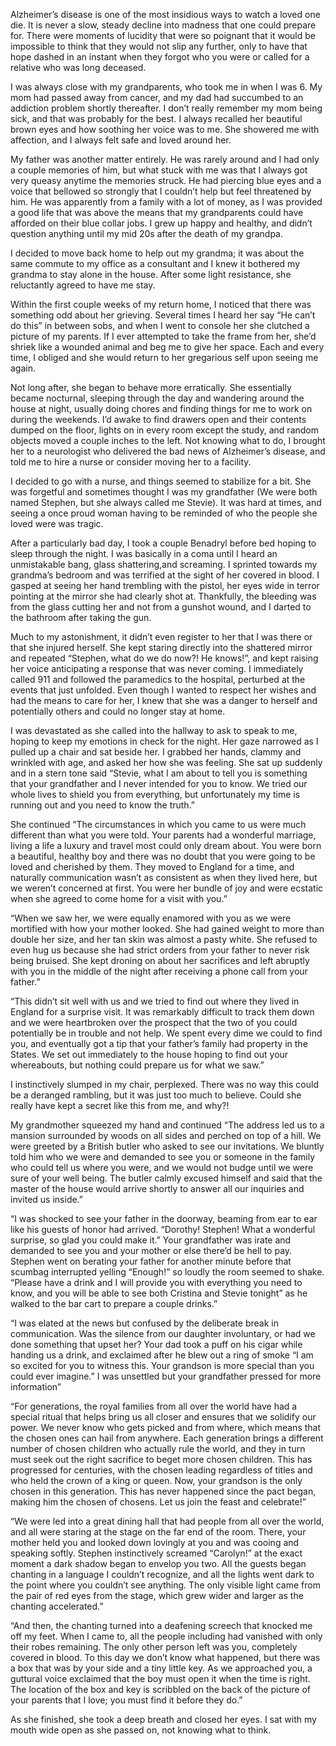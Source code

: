 Alzheimer’s disease is one of the most insidious ways to watch a loved one die. It is never a slow, steady decline into madness that one could prepare for. There were moments of lucidity that were so poignant that it would be impossible to think that they would not slip any further, only to have that hope dashed in an instant when they forgot who you were or called for a relative who was long deceased.

I was always close with my grandparents, who took me in when I was 6. My mom had passed away from cancer, and my dad had succumbed to an addiction problem shortly thereafter. I don’t really remember my mom being sick, and that was probably for the best. I always recalled her beautiful brown eyes and how soothing her voice was to me. She showered me with affection, and I always felt safe and loved around her.

My father was another matter entirely. He was rarely around and I had only a couple memories of him, but what stuck with me was that I always got very queasy anytime the memories struck. He had piercing blue eyes and a voice that bellowed so strongly that I couldn’t help but feel threatened by him. He was apparently from a family with a lot of money, as I was provided a good life that was above the means that my grandparents could have afforded on their blue collar jobs. I grew up happy and healthy, and didn’t question anything until my mid 20s after the death of my grandpa.

I decided to move back home to help out my grandma; it was about the same commute to my office as a consultant and I knew it bothered my grandma to stay alone in the house. After some light resistance, she reluctantly agreed to have me stay.

Within the first couple weeks of my return home, I noticed that there was something odd about her grieving. Several times I heard her say “He can’t do this” in between sobs, and when I went to console her she clutched a picture of my parents. If I ever attempted to take the frame from her, she’d shriek like a wounded animal and beg me to give her space. Each and every time, I obliged and she would return to her gregarious self upon seeing me again.

Not long after, she began to behave more erratically. She essentially became nocturnal, sleeping through the day and wandering around the house at night, usually doing chores and finding things for me to work on during the weekends. I’d awake to find drawers open and their contents dumped on the floor, lights on in every room except the study, and random objects moved a couple inches to the left. Not knowing what to do, I brought her to a neurologist who delivered the bad news of Alzheimer’s disease, and told me to hire a nurse or consider moving her to a facility.

I decided to go with a nurse, and things seemed to stabilize for a bit. She was forgetful and sometimes thought I was my grandfather (We were both named Stephen, but she always called me Stevie). It was hard at times, and seeing a once proud woman having to be reminded of who the people she loved were was tragic. 

After a particularly bad day, I took a couple Benadryl before bed hoping to sleep through the night. I was basically in a coma until I heard an unmistakable bang, glass shattering,and screaming. I sprinted towards my grandma’s bedroom and was terrified at the sight of her covered in blood. I gasped at seeing her hand trembling with the pistol, her eyes wide in terror pointing at the mirror she had clearly shot at. Thankfully, the bleeding was from the glass cutting her and not from a gunshot wound, and I darted to the bathroom after taking the gun. 

Much to my astonishment, it didn’t even register to her that I was there or that she injured herself. She kept staring directly into the shattered mirror and repeated “Stephen, what do we do now?! He knows!”, and kept raising her voice anticipating a response that was never coming. I immediately called 911 and followed the paramedics to the hospital, perturbed at the events that just unfolded. Even though I wanted to respect her wishes and had the means to care for her, I knew that she was a danger to herself and potentially others and could no longer stay at home.

I was devastated as she called into the hallway to ask to speak to me, hoping to keep my emotions in check for the night. Her gaze narrowed as I pulled up a chair and sat beside her. I grabbed her hands, clammy and wrinkled with age, and asked her how she was feeling. She sat up suddenly and in a stern tone said “Stevie, what I am about to tell you is something that your grandfather and I never intended for you to know. We tried our whole lives to shield you from everything, but unfortunately my time is running out and you need to know the truth.”

She continued “The circumstances in which you came to us were much different than what you were told. Your parents had a wonderful marriage, living a life a luxury and travel most could only dream about. You were born a beautiful, healthy boy and there was no doubt that you were going to be loved and cherished by them. They moved to England for a time, and naturally communication wasn’t as consistent as when they lived here, but we weren’t concerned at first. You were her bundle of joy and were ecstatic when she agreed to come home for a visit with you.”

“When we saw her, we were equally enamored with you as we were mortified with how your mother looked. She had gained weight to more than double her size, and her tan skin was almost a pasty white. She refused to even hug us because she had strict orders from your father to never risk being bruised. She kept droning on about her sacrifices and left abruptly with you in the middle of the night after receiving a phone call from your father.”

“This didn’t sit well with us and we tried to find out where they lived in England for a surprise visit. It was remarkably difficult to track them down and we were heartbroken over the prospect that the two of you could potentially be in trouble and not help. We spent every dime we could to find you, and eventually got a tip that your father’s family had property in the States. We set out immediately to the house hoping to find out your whereabouts, but nothing could prepare us for what we saw.”

I instinctively slumped in my chair, perplexed. There was no way this could be a deranged rambling, but it was just too much to believe. Could she really have kept a secret like this from me, and why?!

My grandmother squeezed my hand and continued “The address led us to a mansion surrounded by woods on all sides and perched on top of a hill. We were greeted by a British butler who asked to see our invitations. We bluntly told him who we were and demanded to see you or someone in the family who could tell us where you were, and we would not budge until we were sure of your well being. The butler calmly excused himself and said that the master of the house would arrive shortly to answer all our inquiries and invited us inside.”

“I was shocked to see your father in the doorway, beaming from ear to ear like his guests of honor had arrived. “Dorothy! Stephen! What a wonderful surprise, so glad you could make it.” Your grandfather was irate and demanded to see you and your mother or else there’d be hell to pay. Stephen went on berating your father for another minute before that scumbag interrupted yelling “Enough!” so loudly the room seemed to shake. “Please have a drink and I will provide you with everything you need to know, and you will be able to see both Cristina and Stevie tonight” as he walked to the bar cart to prepare a couple drinks.”

“I was elated at the news but confused by the deliberate break in communication. Was the silence from our daughter involuntary, or had we done something that upset her? Your dad took a puff on his cigar while handing us a drink, and exclaimed after he blew out a ring of smoke “I am so excited for you to witness this. Your grandson is more special than you could ever imagine.” I was unsettled but your grandfather pressed for more information”

“For generations, the royal families from all over the world have had a special ritual that helps bring us all closer and ensures that we solidify our power. We never know who gets picked and from where, which means that the chosen ones can hail from anywhere. Each generation brings a different number of chosen children who actually rule the world, and they in turn must seek out the right sacrifice to beget more chosen children. This has progressed for centuries, with the chosen leading regardless of titles and who held the crown of a king or queen. Now, your grandson is the only chosen in this generation. This has never happened since the pact began, making him the chosen of chosens. Let us join the feast and celebrate!”

“We were led into a great dining hall that had people from all over the world, and all were staring at the stage on the far end of the room. There, your mother held you and looked down lovingly at you and was cooing and speaking softly. Stephen instinctively screamed “Carolyn!” at the exact moment a dark shadow began to envelop you two. All the guests began chanting in a language I couldn’t recognize, and all the lights went dark to the point where you couldn’t see anything. The only visible light came from the pair of red eyes from the stage, which grew wider and larger as the chanting accelerated.”

“And then, the chanting turned into a deafening screech that knocked me off my feet. When I came to, all the people including had vanished with only their robes remaining. The only other person left was you, completely covered in blood. To this day we don’t know what happened, but there was a box that was by your side and a tiny little key. As we approached you, a guttural voice exclaimed that the boy must open it when the time is right. The location of the box and key is scribbled on the back of the picture of your parents that I love; you must find it before they do.”

As she finished, she took a deep breath and closed her eyes. I sat with my mouth wide open as she passed on, not knowing what to think.